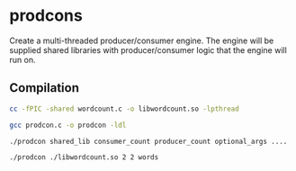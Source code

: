 # prodcons
Create a multi-threaded producer/consumer engine. The engine will be supplied shared libraries with producer/consumer logic that the engine will run on.

## Compilation

```bash
cc -fPIC -shared wordcount.c -o libwordcount.so -lpthread
```
```bash
gcc prodcon.c -o prodcon -ldl
```
```bash
./prodcon shared_lib consumer_count producer_count optional_args ....
```
```bash
./prodcon ./libwordcount.so 2 2 words
```
